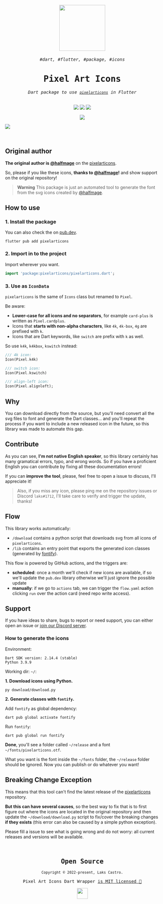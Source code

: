 <samp>
  
<p align="center">
  <img src="https://user-images.githubusercontent.com/51419598/152648731-567997ec-ac1c-4a9c-a816-a1fb1882abbe.png" width="150">
</p>
  
<samp><h6 align="center">#dart, #flutter, #package, #icons</h6></samp>
<samp><h1 align="center">Pixel Art Icons</h1></samp>

<h6 align="center"><samp>Dart package to use <a href="https://pixelarticons.com/"><code>pixelarticons</code></a> in Flutter</samp></h6>

<p align="center">
  <img src="https://img.shields.io/badge/Dart-22272E?&style=for-the-badge&logo=dart&logoColor=48C1BB">
  <img src="https://img.shields.io/badge/Flutter-22272E?style=for-the-badge&logo=flutter&logoColor=54C2F6">
  <img src="https://img.shields.io/badge/Python-22272E?style=for-the-badge&logo=python&logoColor=326EA0">
</p>
  
<p align="center">
  <a href="https://pub.dartlang.org/packages/pixelarticons"><img src="https://img.shields.io/pub/v/pixelarticons.svg" /></a>
</p>

<kbd><img src="https://user-images.githubusercontent.com/51419598/152649069-fa447289-0e7f-4c5e-af4d-bef4c62c71ce.png"></kbd>

</samp>

<br />

## Original author

**The original author is [@halfmage](https://github.com/halfmage)** on the [pixelarticons](https://github.com/halfmage/pixelarticons).

So, please if you like these icons, **thanks to [@halfmage](https://github.com/halfmage)!** and show support on the original repository!

> **Warning** This package is just an automated tool to generate the font from the svg icons created by [@halfmage](https://github.com/halfmage).

## How to use

### 1. Install the package

You can also check the on [pub.dev](https://pub.dartlang.org/packages/pixelarticons).

```shell
flutter pub add pixelarticons
```

### 2. Import in to the project

Import wherever you want.

```dart
import 'package:pixelarticons/pixelarticons.dart';
```

### 3. Use as `IconData`

`pixelarticons` is the same of `Icons` class but renamed to `Pixel`.

Be aware:

- **Lower-case for all icons and no separators**, for example `card-plus` is written as `Pixel.cardplus`.
- Icons that **starts with non-alpha characters**, like `4k`, `4k-box`, `4g` are prefixed with `k`.
- Icons that are Dart keywords, like `switch` are prefix with `k` as well.

So use `k4k`, `k4kbox`, `kswitch` instead:

```dart
/// 4k icon:
Icon(Pixel.k4k)

/// switch icon:
Icon(Pixel.kswitch)

/// align-left icon:
Icon(Pixel.alignleft);
```

## Why

You can download directly from the source, but you'll need convert all the svg files to font and generate the Dart classes... and you'll repeat the process if you want to include a new released icon in the future, so this library was made to automate this gap.

## Contribute

As you can see, **I'm not native English speaker**, so this library certainly has many gramatical errors, typo, and wrong words. So if you have a proficient English you can contribute by fixing all these documentation errors!

If you can **improve the tool**, please, feel free to open a issue to discuss, I'll appreciate it!

> Also, if you miss any icon, please ping me on the repository issues or Discord `laks#1712`, I'll take care to verify and trigger the update, thanks!

## Flow

This library works automatically:

- `/download` contains a python script that downloads svg from all icons of `pixelarticons`.
- `/lib` contains an entry point that exports the generated icon classes (generated by [fontify](https://github.com/westracer/fontify)).

This flow is powered by GitHub actions, and the triggers are:

- **scheduled**: once a month we'll check if new icons are available, if so we'll update the `pub.dev` library otherwise we'll just ignore the possible update
- **manually**: if we go to `actions` tab, we can trigger the `flow.yaml` action clicking `run` over the action card (need repo write access).

## Support

If you have ideas to share, bugs to report or need support, you can either open an issue or [join our Discord server](https://discord.gg/86GDERXZNS).

### How to generate the icons

Environment:

```
Dart SDK version: 2.14.4 (stable)
Python 3.9.9
```

Working dir: `~/`:

**1. Download icons using Python.**

```
py download/download.py
```

**2. Generate classes with `fontify`.**

Add `fontify` as global dependency:

```
dart pub global activate fontify
```

Run `fontify`:

```
dart pub global run fontify
```

**Done**, you'll see a folder called `~/release` and a font `~/fonts/pixelarticons.otf`.

What you want is the font inside the `~/fonts` folder, the `~/release` folder should be ignored. Now you can publish or do whatever you want!

## Breaking Change Exception

This means that this tool can't find the latest release of the [pixelarticons](https://github.com/halfmage/pixelarticons) repository.

**But this can have several causes**, so the best way to fix that is to first figure out where the icons are located in the original repository and then update the `~/download/download.py` script to fix/cover the breaking changes **if they exists** (this error can also be caused by a simple python exception).

Please fill a issue to see what is going wrong and do not worry: all current releases and versions will be available.

<br>

<samp>

<h2 align="center">
  Open Source
</h2>
<p align="center">
  <sub>Copyright © 2022-present, Laks Castro.</sub>
</p>
<p align="center">Pixel Art Icons Dart Wrapper <a href="https://github.com/LaksCastro/pixelarticons/blob/master/LICENSE">is MIT licensed 💖</a></p>
<p align="center">
  <img src="https://user-images.githubusercontent.com/51419598/152648448-82403d04-c90a-44e7-ae9c-797228864985.png" width="35" />
</p>
  
</samp>
